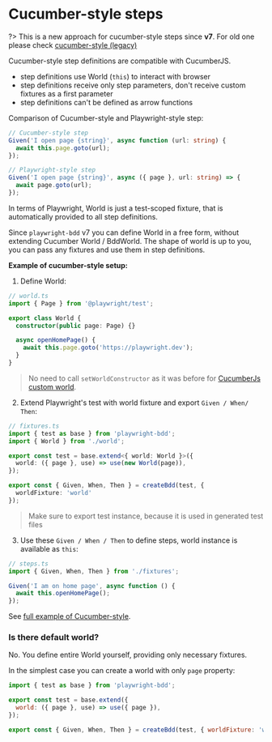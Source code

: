 # Cucumber-style steps

?> This is a new approach for cucumber-style steps since **v7**. For old one please check [cucumber-style (legacy)](writing-steps/cucumber-style-legacy.md)

Cucumber-style step definitions are compatible with CucumberJS.

 * step definitions use World (`this`) to interact with browser
 * step definitions receive only step parameters, don't receive custom fixtures as a first parameter
 * step definitions can't be defined as arrow functions

Comparison of Cucumber-style and Playwright-style step:
```ts
// Cucumber-style step
Given('I open page {string}', async function (url: string) {
  await this.page.goto(url);
});

// Playwright-style step
Given('I open page {string}', async ({ page }, url: string) => {
  await page.goto(url);
});
```

In terms of Playwright, World is just a test-scoped fixture, that is automatically provided to all step definitions.

Since `playwright-bdd` v7 you can define World in a free form, without extending Cucumber World / BddWorld. The shape of world is up to you, you can pass any fixtures and use them in step definitions.

**Example of cucumber-style setup:**

1. Define World:

```ts
// world.ts
import { Page } from '@playwright/test';

export class World {
  constructor(public page: Page) {}

  async openHomePage() {
    await this.page.goto('https://playwright.dev');
  }
}
```

> No need to call `setWorldConstructor` as it was before for [CucumberJs custom world](https://github.com/cucumber/cucumber-js/blob/main/docs/support_files/world.md#custom-worlds).

2. Extend Playwright's test with world fixture and export `Given / When/ Then`:

```ts
// fixtures.ts
import { test as base } from 'playwright-bdd';
import { World } from './world';

export const test = base.extend<{ world: World }>({
  world: ({ page }, use) => use(new World(page)),
});

export const { Given, When, Then } = createBdd(test, { 
  worldFixture: 'world' 
});
```

> Make sure to export test instance, because it is used in generated test files

3. Use these `Given / When / Then` to define steps, world instance is available as `this`:

```ts
// steps.ts
import { Given, When, Then } from './fixtures';

Given('I am on home page', async function () {
  await this.openHomePage();
});
```

See [full example of Cucumber-style](https://github.com/vitalets/playwright-bdd/tree/main/examples/cucumber-style).


### Is there default world?
No. You define entire World yourself, providing only necessary fixtures.

In the simplest case you can create a world with only `page` property:
```js
import { test as base } from 'playwright-bdd';

export const test = base.extend({
  world: ({ page }, use) => use({ page }),
});

export const { Given, When, Then } = createBdd(test, { worldFixture: 'world' });
```